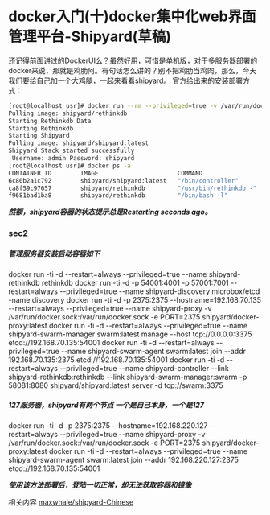 # docker入门(十)docker集中化web界面管理平台-Shipyard(草稿)
还记得前面讲过的DockerUI么？虽然好用，可惜是单机版，对于多服务器部署的docker来说，那就是鸡肋阿。有句话怎么讲的？别不把鸡肋当鸡肉，那么，今天我们要给自己加一个大鸡腿，一起来看看shipyard。
官方给出来的安装部署方式：
```bash
[root@localhost usr]# docker run --rm --privileged=true -v /var/run/docker.sock:/var/run/docker.sock shipyard/deploy start
Pulling image: shipyard/rethinkdb
Starting Rethinkdb Data
Starting Rethinkdb
Starting Shipyard
Pulling image: shipyard/shipyard:latest
Shipyard Stack started successfully
 Username: admin Password: shipyard
[root@localhost usr]# docker ps -a
CONTAINER ID        IMAGE                      COMMAND                  CREATED             STATUS                         PORTS                                                                         NAMES
6c80b2a1c792        shipyard/shipyard:latest   "/bin/controller"        11 seconds ago      Restarting (0) 1 seconds ago   0.0.0.0:8080->8080/tcp                                                        shipyard
ca8f59c97657        shipyard/rethinkdb         "/usr/bin/rethinkdb -"   16 seconds ago      Up 15 seconds                  0.0.0.0:32773->8080/tcp, 0.0.0.0:32772->28015/tcp, 0.0.0.0:32771->29015/tcp   shipyard-rethinkdb
f9681bad1ba8        shipyard/rethinkdb         "/bin/bash -l"           16 seconds ago      Up 15 seconds                  8080/tcp, 28015/tcp, 29015/tcp                                                shipyard-rethinkdb-data
```
***然额，shipyard容器的状态提示总是Restarting seconds ago。***

### sec2
##### 管理服务器安装启动容器如下
docker run -ti -d --restart=always --privileged=true --name shipyard-rethinkdb rethinkdb
docker run -ti -d -p 54001:4001 -p 57001:7001 --restart=always --privileged=true --name shipyard-discovery  microbox/etcd -name discovery
docker run -ti -d -p 2375:2375 --hostname=192.168.70.135 --restart=always --privileged=true --name shipyard-proxy -v /var/run/docker.sock:/var/run/docker.sock -e PORT=2375 shipyard/docker-proxy:latest
docker run -ti -d --restart=always --privileged=true --name shipyard-swarm-manager swarm:latest manage --host tcp://0.0.0.0:3375 etcd://192.168.70.135:54001
docker run -ti -d --restart=always --privileged=true --name shipyard-swarm-agent swarm:latest join --addr 192.168.70.135:2375 etcd://192.168.70.135:54001
docker run -ti -d --restart=always --privileged=true --name shipyard-controller --link shipyard-rethinkdb:rethinkdb --link shipyard-swarm-manager:swarm  -p 58081:8080 shipyard/shipyard:latest server -d tcp://swarm:3375
##### 127服务器，shipyard有两个节点 一个是自己本身，一个是127
docker run -ti -d -p 2375:2375 --hostname=192.168.220.127 --restart=always --privileged=true --name shipyard-proxy -v /var/run/docker.sock:/var/run/docker.sock -e PORT=2375 shipyard/docker-proxy:latest
docker run -ti -d --restart=always --privileged=true --name shipyard-swarm-agent swarm:latest join --addr 192.168.220.127:2375 etcd://192.168.70.135:54001

***使用该方法部署后，登陆一切正常，却无法获取容器和镜像***

相关内容
[maxwhale/shipyard-Chinese](https://github.com/maxwhale/shipyard-Chinese)